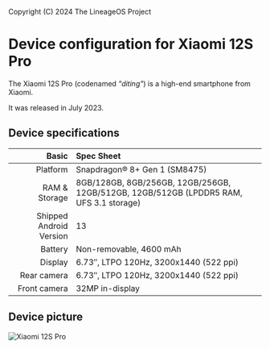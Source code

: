 Copyright (C) 2024 The LineageOS Project

Device configuration for Xiaomi 12S Pro
=========================================

The Xiaomi 12S Pro (codenamed _"diting"_) is a high-end smartphone from Xiaomi.

It was released in July 2023.

## Device specifications

Basic   | Spec Sheet
-------:|:-------------------------
Platform | Snapdragon® 8+ Gen 1 (SM8475)
RAM & Storage | 8GB/128GB, 8GB/256GB, 12GB/256GB, 12GB/512GB, 12GB/512GB (LPDDR5 RAM, UFS 3.1 storage)
Shipped Android Version | 13
Battery | Non-removable, 4600 mAh
Display | 6.73″, LTPO 120Hz, 3200x1440 (522 ppi)
Rear camera | 6.73″, LTPO 120Hz, 3200x1440 (522 ppi)
Front camera | 32MP in-display

## Device picture

![Xiaomi 12S Pro](https://cdn.cnbj0.fds.api.mi-img.com/b2c-shopapi-pms/pms_1656916280.45314622.png "Xiaomi 12S Pro in white")